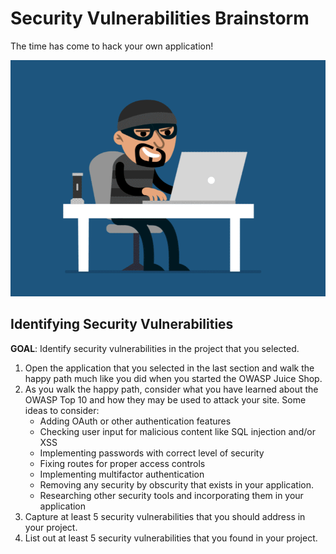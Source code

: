 # Security Vulnerabilities Brainstorm
The time has come to hack your own application!

![Hacking](../assets/2.Hacking.gif)

## Identifying Security Vulnerabilities

**GOAL**: Identify security vulnerabilities in the project that you selected.

1. Open the application that you selected in the last section and walk the happy path much like you did when you started the OWASP Juice Shop.
2. As you walk the happy path, consider what you have learned about the OWASP Top 10 and how they may be used to attack your site. Some ideas to consider:
    - Adding OAuth or other authentication features
    - Checking user input for malicious content like SQL injection and/or XSS
    - Implementing passwords with correct level of security
    - Fixing routes for proper access controls
    - Implementing multifactor authentication
    - Removing any security by obscurity that exists in your application.
    - Researching other security tools and incorporating them in your application
3. Capture at least 5 security vulnerabilities that you should address in your project.
4. List out at least 5 security vulnerabilities that you found in your project.